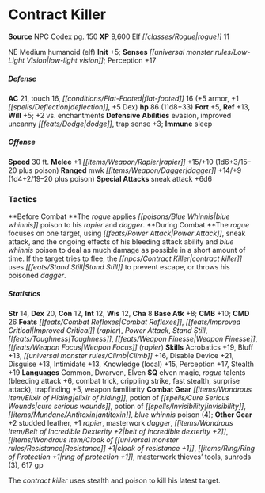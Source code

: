﻿---
cssclass: [monsters]
title1: Contract Killer
title2: Contract Killer
CR: 10
sources:
- name: NPC Codex
  page: 150
  link: http://paizo.com/products/btpy8v3a?Pathfinder-Roleplaying-Game-NPC-Codex
XP: 9600
race: Elf
classes:
- rogue 11
alignment: NE
size: Medium
type: humanoid
subtypes:
- elf
initiative:
  bonus: 5
senses:
  low-light vision: true
AC:
  AC: 21
  touch: 16
  flat_footed: 16
  components:
    armor: 5
    deflection: 1
    dex: 5
HP:
  HP: 86
  long: 11d8+33
saves:
  fort: 5
  ref: 13
  will: 5
  other: +2 vs. enchantments
defensive_abilities:
- evasion
- improved uncanny dodge
- trap sense +3
immunities:
- sleep
speeds:
  base: 30
attacks:
  melee:
  - - text: +1 rapier +15/+10 (1d6+3/15-20 plus poison)
      entries:
      - - damage: 1d6+3
          crit_range: 15-20
        - effect: poison
      attack: +1 rapier
      bonus:
      - 15
      - 10
  ranged:
  - - text: mwk dagger +14/+9 (1d4+2/19-20 plus poison)
      entries:
      - - damage: 1d4+2
          crit_range: 19-20
        - effect: poison
      attack: mwk dagger
      bonus:
      - 14
      - 9
  special:
  - sneak attack +6d6
tactics:
  Before Combat: The rogue applies blue whinnis poison to his rapier and dagger.
  During Combat: The rogue focuses on one target, using Power Attack, sneak attack,
    and the ongoing effects of his bleeding attack ability and blue whinnis poison
    to deal as much damage as possible in a short amount of time. If the target tries
    to flee, the contract killer uses Stand Still to prevent escape, or throws his
    poisoned dagger.
ability_scores:
  STR: 14
  DEX: 20
  CON: 12
  INT: 12
  WIS: 12
  CHA: 8
BAB: 8
CMB: 10
CMD: 26
feats:
- name: Combat Reflexes
- name: Improved Critical (rapier)
- name: Power Attack
- name: Stand Still
- name: Toughness
- name: Weapon Finesse
- name: Weapon Focus (rapier)
skills:
  Acrobatics: 19
  Bluff: 13
  Climb: 16
  Disable Device: 21
  Disguise: 13
  Intimidate: 13
  Knowledge (local): 15
  Perception: 17
  Stealth: 19
languages:
- Common
- Dwarven
- Elven
special_qualities:
- elven magic
- rogue talents (bleeding attack +6, combat trick, crippling strike, fast stealth,
  surprise attack)
- trapfinding +5
- weapon familiarity
gear:
  combat:
  - elixir of hiding
  - potion of cure serious wounds
  - potion of invisibility
  - antitoxin
  - blue whinnis poison (4)
  other:
  - +2 studded leather
  - +1 rapier
  - masterwork dagger
  - belt of incredible dexterity +2
  - cloak of resistance +1
  - ring of protection +1
  - masterwork thieves' tools
  - sunrods (3)
  - 617 gp
desc_long: The contract killer uses stealth and poison to kill his latest target.

---

# Contract Killer

**Source** NPC Codex pg. 150
**XP** 9,600
Elf _[[classes/Rogue|rogue]]_ 11

NE Medium humanoid (elf)
**Init** +5; **Senses** _[[universal monster rules/Low-Light Vision|low-light vision]]_; Perception +17

##### Defense

**AC** 21, touch 16, _[[conditions/Flat-Footed|flat-footed]]_ 16 (+5 armor, +1 _[[spells/Deflection|deflection]]_, +5 Dex)
**hp** 86 (11d8+33)
**Fort** +5, **Ref** +13, **Will** +5; +2 vs. enchantments
**Defensive Abilities** evasion, improved uncanny _[[feats/Dodge|dodge]]_, trap sense +3; **Immune** sleep

##### Offense
**Speed** 30 ft.
**Melee** +1 _[[items/Weapon/Rapier|rapier]]_ +15/+10 (1d6+3/15–20 plus poison)
**Ranged** mwk _[[items/Weapon/Dagger|dagger]]_ +14/+9 (1d4+2/19–20 plus poison)
**Special Attacks** sneak attack +6d6

### Tactics

**Before Combat **The _rogue_ applies _[[poisons/Blue Whinnis|blue whinnis]]_ poison to his _rapier_ and _dagger_.
**During Combat **The _rogue_ focuses on one target, using _[[feats/Power Attack|Power Attack]]_, sneak attack, and the ongoing effects of his bleeding attack ability and _blue whinnis_ poison to deal as much damage as possible in a short amount of time. If the target tries to flee, the _[[npcs/Contract Killer|contract killer]]_ uses _[[feats/Stand Still|Stand Still]]_ to prevent escape, or throws his poisoned _dagger_.

##### Statistics
**Str** 14, **Dex** 20, **Con** 12, **Int** 12, **Wis** 12, **Cha** 8
**Base Atk** +8; **CMB** +10; **CMD** 26
**Feats** _[[feats/Combat Reflexes|Combat Reflexes]]_, _[[feats/Improved Critical|Improved Critical]]_ (_rapier_), _Power Attack_, _Stand Still_, _[[feats/Toughness|Toughness]]_, _[[feats/Weapon Finesse|Weapon Finesse]]_, _[[feats/Weapon Focus|Weapon Focus]]_ (_rapier_)
**Skills** Acrobatics +19, Bluff +13, _[[universal monster rules/Climb|Climb]]_ +16, Disable Device +21, Disguise +13, Intimidate +13, Knowledge (local) +15, Perception +17, Stealth +19
**Languages** Common, Dwarven, Elven
**SQ** elven magic, _rogue_ talents (bleeding attack +6, combat trick, crippling strike, fast stealth, surprise attack), trapfinding +5, weapon familiarity
**Combat Gear** _[[items/Wondrous Item/Elixir of Hiding|elixir of hiding]]_, potion of _[[spells/Cure Serious Wounds|cure serious wounds]]_, potion of _[[spells/Invisibility|invisibility]]_, _[[items/Mundane/Antitoxin|antitoxin]]_, _blue whinnis_ poison (4); **Other Gear** +2 studded leather, +1 _rapier_, masterwork _dagger_, _[[items/Wondrous Item/Belt of Incredible Dexterity +2|belt of incredible dexterity +2]]_, _[[items/Wondrous Item/Cloak of _[[universal monster rules/Resistance|Resistance]]_ +1|cloak of _resistance_ +1]]_, _[[items/Ring/Ring of Protection +1|ring of protection +1]]_, masterwork thieves’ tools, sunrods (3), 617 gp

The _contract killer_ uses stealth and poison to kill his latest target.
